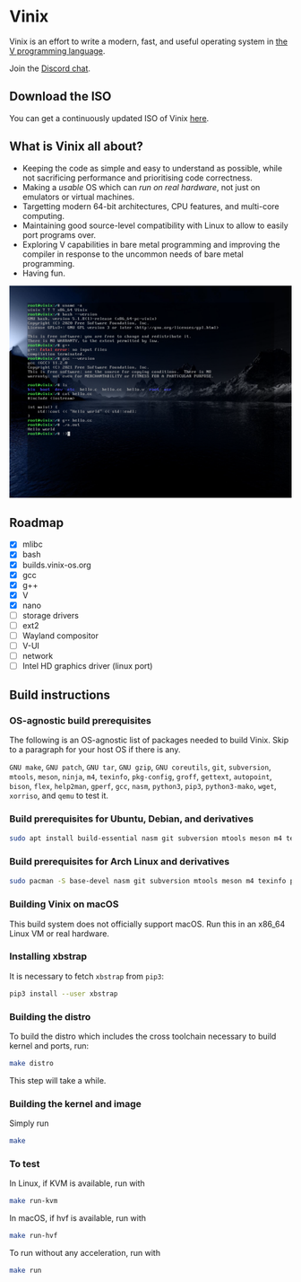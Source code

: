 # Vinix

Vinix is an effort to write a modern, fast, and useful operating system in [the V programming language](https://vlang.io).

Join the [Discord chat](https://discord.gg/qV9G4cVJpb).

## Download the ISO

You can get a continuously updated ISO of Vinix [here](https://builds.vinix-os.org/repos/files/vinix/latest/vinix.iso).

## What is Vinix all about?

- Keeping the code as simple and easy to understand as possible, while not sacrificing
performance and prioritising code correctness.
- Making a *usable* OS which can *run on real hardware*, not just on emulators or
virtual machines.
- Targetting modern 64-bit architectures, CPU features, and multi-core computing.
- Maintaining good source-level compatibility with Linux to allow to easily port programs over.
- Exploring V capabilities in bare metal programming and improving the compiler in response to the uncommon needs of bare metal programming.
- Having fun.

![Reference screenshot](/screenshot.png?raw=true "Reference screenshot")

## Roadmap

- [x] mlibc
- [x] bash
- [x] builds.vinix-os.org
- [x] gcc
- [x] g++
- [X] V
- [x] nano
- [ ] storage drivers
- [ ] ext2
- [ ] Wayland compositor
- [ ] V-UI
- [ ] network
- [ ] Intel HD graphics driver (linux port)

## Build instructions

### OS-agnostic build prerequisites

The following is an OS-agnostic list of packages needed to build Vinix. Skip to a paragraph for your host OS if there is any.

`GNU make`, `GNU patch`, `GNU tar`, `GNU gzip`, `GNU coreutils`, `git`, `subversion`, `mtools`, `meson`, `ninja`, `m4`, `texinfo`, `pkg-config`, `groff`, `gettext`, `autopoint`, `bison`, `flex`, `help2man`, `gperf`, `gcc`, `nasm`, `python3`, `pip3`, `python3-mako`, `wget`, `xorriso`, and `qemu` to test it.

### Build prerequisites for Ubuntu, Debian, and derivatives
```bash
sudo apt install build-essential nasm git subversion mtools meson m4 texinfo pkg-config groff gettext autopoint bison flex help2man gperf python3 python3-pip python3-mako wget xorriso qemu-system-x86
```

### Build prerequisites for Arch Linux and derivatives
```bash
sudo pacman -S base-devel nasm git subversion mtools meson m4 texinfo pkgconf groff gettext bison flex help2man gperf python python-pip python-mako wget xorriso qemu-arch-extra
```

### Building Vinix on macOS

This build system does not officially support macOS. Run this in an x86_64 Linux VM
or real hardware.

### Installing xbstrap

It is necessary to fetch `xbstrap` from `pip3`:
```bash
pip3 install --user xbstrap
```

### Building the distro

To build the distro which includes the cross toolchain necessary
to build kernel and ports, run:

```bash
make distro
```

This step will take a while.

### Building the kernel and image

Simply run
```bash
make
```

### To test

In Linux, if KVM is available, run with
```bash
make run-kvm
```

In macOS, if hvf is available, run with
```bash
make run-hvf
```

To run without any acceleration, run with
```bash
make run
```
